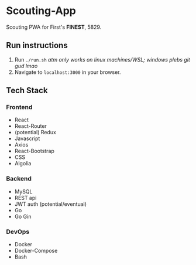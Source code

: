# Scouting-App

Scouting PWA for First's **FINEST**, 5829.

## Run instructions

1. Run `./run.sh` _atm only works on linux machines/WSL; windows plebs git gud lmao_
2. Navigate to `localhost:3000` in your browser.

## Tech Stack

### Frontend

- React
- React-Router
- (potential) Redux
- Javascript
- Axios
- React-Bootstrap
- CSS
- Algolia


### Backend

- MySQL
- REST api
- JWT auth (potential/eventual)
- Go
- Go Gin

### DevOps

- Docker
- Docker-Compose
- Bash
